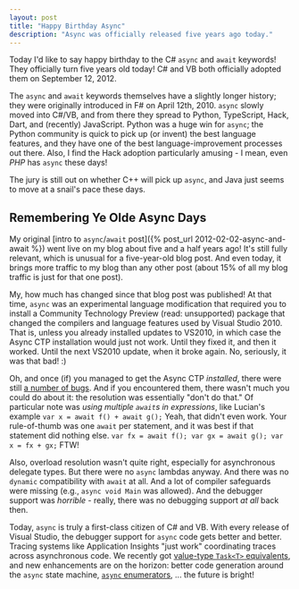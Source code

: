 ```yaml
---
layout: post
title: "Happy Birthday Async"
description: "Async was officially released five years ago today."
---
```


Today I'd like to say happy birthday to the C# `async` and `await` keywords! They officially turn five years old today! C# and VB both officially adopted them on September 12, 2012.

The `async` and `await` keywords themselves have a slightly longer history; they were originally introduced in F# on April 12th, 2010. `async` slowly moved into C#/VB, and from there they spread to Python, TypeScript, Hack, Dart, and (recently) JavaScript. Python was a huge win for `async`; the Python community is quick to pick up (or invent) the best language features, and they have one of the best language-improvement processes out there. Also, I find the Hack adoption particularly amusing - I mean, even *PHP* has `async` these days!

The jury is still out on whether C++ will pick up `async`, and Java just seems to move at a snail's pace these days.

## Remembering Ye Olde Async Days

My original [intro to `async`/`await` post]({% post_url 2012-02-02-async-and-await %}) went live on my blog about five and a half years ago! It's still fully relevant, which is unusual for a five-year-old blog post. And even today, it brings more traffic to my blog than any other post (about 15% of all my blog traffic is just for that one post).

My, how much has changed since that blog post was published! At that time, `async` was an experimental language modification that required you to install a Community Technology Preview (read: unsupported) package that changed the compilers and language features used by Visual Studio 2010. That is, unless you already installed updates to VS2010, in which case the Async CTP installation would just not work. Until they fixed it, and then it worked. Until the next VS2010 update, when it broke again. No, seriously, it was that bad! :)

Oh, and once (if) you managed to get the Async CTP *installed*, there were still [a number of bugs](https://blogs.msdn.microsoft.com/lucian/2011/04/17/async-ctp-refresh-what-bugs-remain-in-it/). And if you encountered them, there wasn't much you could do about it: the resolution was essentially "don't do that." Of particular note was *using multiple `await`s in expressions*, like Lucian's example `var x = await f() + await g();` Yeah, that didn't even work. Your rule-of-thumb was one `await` per statement, and it was best if that statement did nothing else. `var fx = await f(); var gx = await g(); var x = fx + gx;` FTW!

Also, overload resolution wasn't quite right, especially for asynchronous delegate types. But there were no `async` lambdas anyway. And there was no `dynamic` compatibility with `await` at all. And a lot of compiler safeguards were missing (e.g., `async void Main` was allowed). And the debugger support was *horrible* - really, there was no debugging support *at all* back then.

Today, `async` is truly a first-class citizen of C# and VB. With every release of Visual Studio, the debugger support for `async` code gets better and better. Tracing systems like Application Insights "just work" coordinating traces across asynchronous code. We recently got [value-type `Task<T>` equivalents](https://github.com/ljw1004/roslyn/blob/features/async-return/docs/specs/feature%20-%20arbitrary%20async%20returns.md), and new enhancements are on the horizon: better code generation around the `async` state machine, [`async` enumerators](https://github.com/dotnet/roslyn/issues/261), ... the future is bright!
